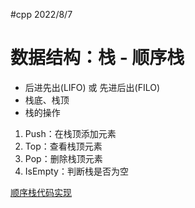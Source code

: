 #cpp 2022/8/7

# 数据结构：栈 - 顺序栈

- 后进先出(LIFO) 或 先进后出(FILO)
- 栈底、栈顶
- 栈的操作

1. Push：在栈顶添加元素
2. Top：查看栈顶元素
3. Pop：删除栈顶元素
4. IsEmpty：判断栈是否为空

[顺序栈代码实现](../12.MyStack)